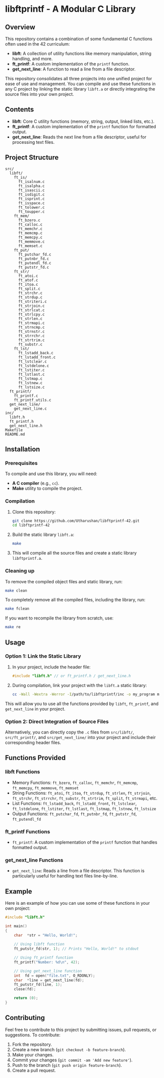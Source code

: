 # libftprintf - A Modular C Library

## Overview

This repository contains a combination of some fundamental C functions often used in the 42 curriculum:
- **libft**: A collection of utility functions like memory manipulation, string handling, and more.
- **ft_printf**: A custom implementation of the `printf` function.
- **get_next_line**: A function to read a line from a file descriptor.

This repository consolidates all three projects into one unified project for ease of use and management. You can compile and use these functions in any C project by linking the static library `libft.a` or directly integrating the source files into your own project.

## Contents

- **libft**: Core C utility functions (memory, string, output, linked lists, etc.).
- **ft_printf**: A custom implementation of the `printf` function for formatted output.
- **get_next_line**: Reads the next line from a file descriptor, useful for processing text files.

## Project Structure

```
src/
  libft/
    ft_is/
      ft_isalnum.c
      ft_isalpha.c
      ft_isascii.c
      ft_isdigit.c
      ft_isprint.c
      ft_isspace.c
      ft_tolower.c
      ft_toupper.c
    ft_mem/
      ft_bzero.c
      ft_calloc.c
      ft_memchr.c
      ft_memcmp.c
      ft_memcpy.c
      ft_memmove.c
      ft_memset.c
    ft_put/
      ft_putchar_fd.c
      ft_putnbr_fd.c
      ft_putendl_fd.c
      ft_putstr_fd.c
    ft_str/
      ft_atoi.c
      ft_atof.c
      ft_itoa.c
      ft_split.c
      ft_strchr.c
      ft_strdup.c
      ft_striteri.c
      ft_strjoin.c
      ft_strlcat.c
      ft_strlcpy.c
      ft_strlen.c
      ft_strmapi.c
      ft_strncmp.c
      ft_strnstr.c
      ft_strrchr.c
      ft_strtrim.c
      ft_substr.c
    ft_lst/
      ft_lstadd_back.c
      ft_lstadd_front.c
      ft_lstclear.c
      ft_lstdelone.c
      ft_lstiter.c
      ft_lstlast.c
      ft_lstmap.c
      ft_lstnew.c
      ft_lstsize.c
  ft_printf/
    ft_printf.c
    ft_printf_utils.c
  get_next_line/
    get_next_line.c
inc/
  libft.h
  ft_printf.h
  get_next_line.h
Makefile
README.md
```

## Installation

### Prerequisites

To compile and use this library, you will need:
- **A C compiler** (e.g., `cc`).
- **Make** utility to compile the project.

### Compilation

1. Clone this repository:

    ```bash
    git clone https://github.com/Utharushan/libftprintf-42.git
    cd libftprintf-42
    ```

2. Build the static library `libft.a`:

    ```bash
    make
    ```

3. This will compile all the source files and create a static library `libftprintf.a`.

### Cleaning up

To remove the compiled object files and static library, run:

```bash
make clean
```

To completely remove all the compiled files, including the library, run:

```bash
make fclean
```

If you want to recompile the library from scratch, use:

```bash
make re
```

## Usage

### Option 1: Link the Static Library

1. In your project, include the header file:

    ```c
    #include "libft.h" // or ft_printf.h / get_next_line.h
    ```

2. During compilation, link your project with the `libft.a` static library:

    ```bash
    cc -Wall -Wextra -Werror -I/path/to/libftprintf/inc -o my_program my_program.c -L/path/to/libftprintf -lft
    ```

This will allow you to use all the functions provided by `libft`, `ft_printf`, and `get_next_line` in your project.

### Option 2: Direct Integration of Source Files

Alternatively, you can directly copy the `.c` files from `src/libft/`, `src/ft_printf/`, and `src/get_next_line/` into your project and include their corresponding header files.

## Functions Provided

### libft Functions

- Memory Functions: `ft_bzero`, `ft_calloc`, `ft_memchr`, `ft_memcmp`, `ft_memcpy`, `ft_memmove`, `ft_memset`
- String Functions: `ft_atoi`, `ft_itoa`, `ft_strdup`, `ft_strlen`, `ft_strjoin`, `ft_strchr`, `ft_strrchr`, `ft_substr`, `ft_strtrim`, `ft_split`, `ft_strmapi`, etc.
- List Functions: `ft_lstadd_back`, `ft_lstadd_front`, `ft_lstclear`, `ft_lstdelone`, `ft_lstiter`, `ft_lstlast`, `ft_lstmap`, `ft_lstnew`, `ft_lstsize`
- Output Functions: `ft_putchar_fd`, `ft_putnbr_fd`, `ft_putstr_fd`, `ft_putendl_fd`

### ft_printf Functions

- `ft_printf`: A custom implementation of the `printf` function that handles formatted output.

### get_next_line Functions

- `get_next_line`: Reads a line from a file descriptor. This function is particularly useful for handling text files line-by-line.

## Example

Here is an example of how you can use some of these functions in your own project:

```c
#include "libft.h"

int main()
{
    char  *str = "Hello, World!";
    
    // Using libft function
    ft_putstr_fd(str, 1); // Prints "Hello, World!" to stdout

    // Using ft_printf function
    ft_printf("Number: %d\n", 42);

    // Using get_next_line function
    int  fd = open("file.txt", O_RDONLY);
    char  *line = get_next_line(fd);
    ft_putstr_fd(line, 1);
    close(fd);

    return (0);
}
```

## Contributing

Feel free to contribute to this project by submitting issues, pull requests, or suggestions. To contribute:
1. Fork the repository.
2. Create a new branch (`git checkout -b feature-branch`).
3. Make your changes.
4. Commit your changes (`git commit -am 'Add new feature'`).
5. Push to the branch (`git push origin feature-branch`).
6. Create a pull request.
